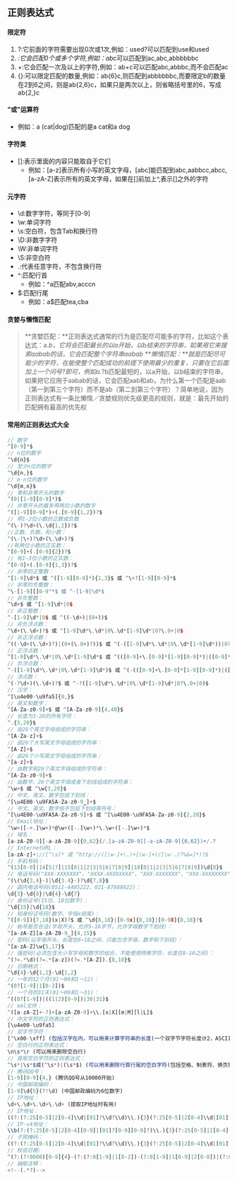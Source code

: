 ## 正则表达式

#### 限定符

1. ?:它前面的字符需要出现0次或1次,例如：used?可以匹配到use和used
2. *:它会匹配0个或多个字符,例如：ab*c可以匹配到ac,abc,abbbbbbc
3. +:它会匹配一次及以上的字符,例如：ab+c可以匹配abc,abbbc,而不会匹配ac
4. {}:可以限定匹配的数量,例如：ab{6}c,则匹配到abbbbbbc,而要限定b的数量在2到6之间，则是ab{2,6}c，如果只是两次以上，则省略括号里的6，写成ab{2,}c

#### "或"运算符

- 例如：a (cat|dog)匹配的是a cat和a dog

#### 字符类

- []:表示里面的内容只能取自于它们
  - 例如：[a-z]表示所有小写的英文字母，[abc]能匹配到abc,aabbcc,abcc,[a-zA-Z]表示所有的英文字母，如果在[]前加上^,表示[]之外的字符

#### 元字符

- \d:数字字符，等同于[0-9]
- \w:单词字符
- \s:空白符，包含Tab和换行符
- \D:非数字字符
- \W:非单词字符
- \S:非空白符
- .:代表任意字符，不包含换行符
- ^:匹配行首
  - 例如：^a匹配abv,acccn
- $:匹配行尾
  - 例如：a$匹配tea,cba

#### 贪婪与懒惰匹配

> **贪婪匹配：**正则表达式通常的行为是匹配尽可能多的字符，比如这个表达式：a.*b，它将会匹配最长的以a开始，以b结束的字符串，如果用它来搜索aabab的话，它会匹配整个字符串aabab
> **懒惰匹配：**就是匹配尽可能少的字符，在能使整个匹配成功的前提下使用最少的重复，只要在它后面加上一个问号?即可，例如a.*?b匹配最短的，以a开始，以b结束的字符串，如果把它应用于aabab的话，它会匹配aab和ab，为什么第一个匹配是aab（第一到第三个字符）而不是ab（第二到第三个字符）？简单地说，因为正则表达式有一条比懒惰／贪婪规则优先级更高的规则，就是：最先开始的匹配拥有最高的优先权

#### 常用的正则表达式大全

```js
// 数字
^[0-9]*$
// n位的数字
^\d{n}$
// 至少n位的数字
^\d{n,}$
// m-n位的数字
^\d{m,n}$
// 零和非零开头的数字
^(0|[1-9][0-9]*)$
// 非零开头的最多带两位小数的数字
^([1-9][0-9]*)+(.[0-9]{1,2})?$
// 带1-2位小数的正数或负数
^(\-)?\d+(\.\d{1,2})?$
//正数、负数、和小数：
^(\-|\+)?\d+(\.\d+)?$
//有两位小数的正实数：
^[0-9]+(.[0-9]{2})?$
// 有1~3位小数的正实数：
^[0-9]+(.[0-9]{1,3})?$
// 非零的正整数：
^[1-9]\d*$ 或 ^([1-9][0-9]*){1,3}$ 或 ^\+?[1-9][0-9]*$
// 非零的负整数：
^\-[1-9][]0-9"*$ 或 ^-[1-9]\d*$
// 非负整数：
^\d+$ 或 ^[1-9]\d*|0$
// 非正整数：
^-[1-9]\d*|0$ 或 ^((-\d+)|(0+))$
// 非负浮点数：
^\d+(\.\d+)?$ 或 ^[1-9]\d*\.\d*|0\.\d*[1-9]\d*|0?\.0+|0$
// 非正浮点数：
^((-\d+(\.\d+)?)|(0+(\.0+)?))$ 或 ^(-([1-9]\d*\.\d*|0\.\d*[1-9]\d*))|0?\.0+|0$
// 正浮点数：
^[1-9]\d*\.\d*|0\.\d*[1-9]\d*$ 或 ^(([0-9]+\.[0-9]*[1-9][0-9]*)|([0-9]*[1-9][0-9]*\.[0-9]+)|([0-9]*[1-9][0-9]*))$
// 负浮点数：
^-([1-9]\d*\.\d*|0\.\d*[1-9]\d*)$ 或 ^(-(([0-9]+\.[0-9]*[1-9][0-9]*)|([0-9]*[1-9][0-9]*\.[0-9]+)|([0-9]*[1-9][0-9]*)))$
// 浮点数：
^(-?\d+)(\.\d+)?$ 或 ^-?([1-9]\d*\.\d*|0\.\d*[1-9]\d*|0?\.0+|0)$
// 汉字：
^[\u4e00-\u9fa5]{0,}$
// 英文和数字：
^[A-Za-z0-9]+$ 或 ^[A-Za-z0-9]{4,40}$
// 长度为3-20的所有字符：
^.{3,20}$
// 由26个英文字母组成的字符串：
^[A-Za-z]+$
// 由26个大写英文字母组成的字符串：
^[A-Z]+$
// 由26个小写英文字母组成的字符串：
^[a-z]+$
// 由数字和26个英文字母组成的字符串：
^[A-Za-z0-9]+$
// 由数字、26个英文字母或者下划线组成的字符串：
^\w+$ 或 ^\w{3,20}$
// 中文、英文、数字包括下划线：
^[\u4E00-\u9FA5A-Za-z0-9_]+$
// 中文、英文、数字但不包括下划线等符号：
^[\u4E00-\u9FA5A-Za-z0-9]+$ 或 ^[\u4E00-\u9FA5A-Za-z0-9]{2,20}$
// Email地址：
^\w+([-+.]\w+)*@\w+([-.]\w+)*\.\w+([-.]\w+)*$
// 域名：
[a-zA-Z0-9][-a-zA-Z0-9]{0,62}(/.[a-zA-Z0-9][-a-zA-Z0-9]{0,62})+/.?
// InternetURL：
[a-zA-z]+://[^\s]* 或 ^http://([\w-]+\.)+[\w-]+(/[\w-./?%&=]*)?$
// 手机号码：
^(13[0-9]|14[5|7]|15[0|1|2|3|5|6|7|8|9]|18[0|1|2|3|5|6|7|8|9])\d{8}$
// 电话号码("XXX-XXXXXXX"、"XXXX-XXXXXXXX"、"XXX-XXXXXXX"、"XXX-XXXXXXXX"、"XXXXXXX"和"XXXXXXXX)：
^(\(\d{3,4}-)|\d{3.4}-)?\d{7,8}$
// 国内电话号码(0511-4405222、021-87888822)：
\d{3}-\d{8}|\d{4}-\d{7}
// 身份证号(15位、18位数字)：
^\d{15}|\d{18}$
// 短身份证号码(数字、字母x结尾)：
^([0-9]){7,18}(x|X)?$ 或 ^\d{8,18}|[0-9x]{8,18}|[0-9X]{8,18}?$
// 帐号是否合法(字母开头，允许5-16字节，允许字母数字下划线)：
^[a-zA-Z][a-zA-Z0-9_]{4,15}$
// 密码(以字母开头，长度在6~18之间，只能包含字母、数字和下划线)：
^[a-zA-Z]\w{5,17}$
// 强密码(必须包含大小写字母和数字的组合，不能使用特殊字符，长度在8-10之间)：
^(?=.*\d)(?=.*[a-z])(?=.*[A-Z]).{8,10}$
// 日期格式：
^\d{4}-\d{1,2}-\d{1,2}
// 一年的12个月(01～09和1～12)：
^(0?[1-9]|1[0-2])$
// 一个月的31天(01～09和1～31)：
^((0?[1-9])|((1|2)[0-9])|30|31)$
// xml文件：
^([a-zA-Z]+-?)+[a-zA-Z0-9]+\\.[x|X][m|M][l|L]$
// 中文字符的正则表达式：
[\u4e00-\u9fa5]
// 双字节字符：
[^\x00-\xff] (包括汉字在内，可以用来计算字符串的长度(一个双字节字符长度计2，ASCII字符计1))
// 空白行的正则表达式：
\n\s*\r (可以用来删除空白行)
// 首尾空白字符的正则表达式：
^\s*|\s*$或(^\s*)|(\s*$) (可以用来删除行首行尾的空白字符(包括空格、制表符、换页符等等)，非常有用的表达式)
// 腾讯QQ号：
[1-9][0-9]{4,} (腾讯QQ号从10000开始)
// 中国邮政编码：
[1-9]\d{5}(?!\d) (中国邮政编码为6位数字)
// IP地址：
\d+\.\d+\.\d+\.\d+ (提取IP地址时有用)
// IP地址：
((?:(?:25[0-5]|2[0-4]\\d|[01]?\\d?\\d)\\.){3}(?:25[0-5]|2[0-4]\\d|[01]?\\d?\\d))
// IP-v4地址：
\\b(?:(?:25[0-5]|2[0-4][0-9]|[01]?[0-9][0-9]?)\\.){3}(?:25[0-5]|2[0-4][0-9]|[01]?[0-9][0-9]?)\\b (提取IP地址时有用)
// 子网掩码：
((?:(?:25[0-5]|2[0-4]\\d|[01]?\\d?\\d)\\.){3}(?:25[0-5]|2[0-4]\\d|[01]?\\d?\\d))
// 校验日期:
^(?:(?!0000)[0-9]{4}-(?:(?:0[1-9]|1[0-2])-(?:0[1-9]|1[0-9]|2[0-8])|(?:0[13-9]|1[0-2])-(?:29|30)|(?:0[13578]|1[02])-31)|(?:[0-9]{2}(?:0[48]|[2468][048]|[13579][26])|(?:0[48]|[2468][048]|[13579][26])00)-02-29)$(“yyyy-mm-dd“ 格式的日期校验，已考虑平闰年。)
// 抽取注释：
<!--(.*?)-->
```
